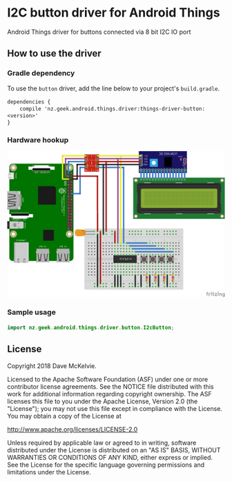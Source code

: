 I2C button driver for Android Things
====================================

Android Things driver for buttons connected via 8 bit I2C IO port

How to use the driver
---------------------

### Gradle dependency

To use the `button` driver, add the line below to your project's `build.gradle`.

```
dependencies {
    compile 'nz.geek.android.things.driver:things-driver-button:<version>'
}
```

### Hardware hookup

![Raspberry Pi Hookup](rpi3_buttons_lcd.png)

### Sample usage

```java
import nz.geek.android.things.driver.button.I2cButton;


```

License
-------

Copyright 2018 Dave McKelvie.

Licensed to the Apache Software Foundation (ASF) under one or more contributor
license agreements.  See the NOTICE file distributed with this work for
additional information regarding copyright ownership.  The ASF licenses this
file to you under the Apache License, Version 2.0 (the "License"); you may not
use this file except in compliance with the License.  You may obtain a copy of
the License at

  http://www.apache.org/licenses/LICENSE-2.0

Unless required by applicable law or agreed to in writing, software
distributed under the License is distributed on an "AS IS" BASIS, WITHOUT
WARRANTIES OR CONDITIONS OF ANY KIND, either express or implied.  See the
License for the specific language governing permissions and limitations under
the License.

